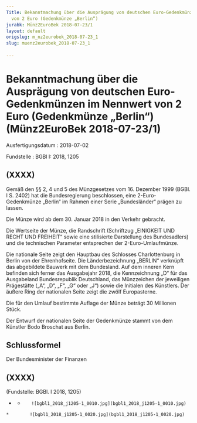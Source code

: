 ```yaml
---
Title: Bekanntmachung über die Ausprägung von deutschen Euro-Gedenkmünzen im Nennwert
  von 2 Euro (Gedenkmünze „Berlin“)
jurabk: Münz2EuroBek 2018-07-23/1
layout: default
origslug: m_nz2eurobek_2018-07-23_1
slug: muenz2eurobek_2018-07-23_1

---
```


# Bekanntmachung über die Ausprägung von deutschen Euro-Gedenkmünzen im Nennwert von 2 Euro (Gedenkmünze „Berlin“) (Münz2EuroBek 2018-07-23/1)

Ausfertigungsdatum
:   2018-07-02

Fundstelle
:   BGBl I: 2018, 1205


## (XXXX)

Gemäß den §§ 2, 4 und 5 des Münzgesetzes vom 16. Dezember 1999 (BGBl. I S. 2402) hat die Bundesregierung beschlossen, eine 2-Euro-Gedenkmünze „Berlin“ im Rahmen einer Serie „Bundesländer“ prägen zu lassen.

Die Münze wird ab dem 30. Januar 2018 in den Verkehr gebracht.

Die Wertseite der Münze, die Randschrift (Schriftzug „EINIGKEIT UND RECHT UND FREIHEIT“ sowie eine stilisierte Darstellung des Bundesadlers) und die technischen Parameter entsprechen der 2-Euro-Umlaufmünze.

Die nationale Seite zeigt den Hauptbau des Schlosses Charlottenburg in Berlin von der Ehrenhofseite. Die Länderbezeichnung „BERLIN“ verknüpft das abgebildete Bauwerk mit dem Bundesland. Auf dem inneren Kern befinden sich ferner das Ausgabejahr 2018, die Kennzeichnung „D“ für das Ausgabeland Bundesrepublik Deutschland, das Münzzeichen der jeweiligen Prägestätte („A“, „D“, „F“, „G“ oder „J“) sowie die Initialen des Künstlers. Der äußere Ring der nationalen Seite zeigt die zwölf Europasterne.

Die für den Umlauf bestimmte Auflage der Münze beträgt 30 Millionen Stück.

Der Entwurf der nationalen Seite der Gedenkmünze stammt von dem Künstler Bodo Broschat aus Berlin.


## Schlussformel

Der Bundesminister der Finanzen


## (XXXX)

(Fundstelle: BGBl. I 2018, 1205)


*    *        ![bgbl1_2018_j1205-1_0010.jpg](bgbl1_2018_j1205-1_0010.jpg)
    *        ![bgbl1_2018_j1205-1_0020.jpg](bgbl1_2018_j1205-1_0020.jpg)


